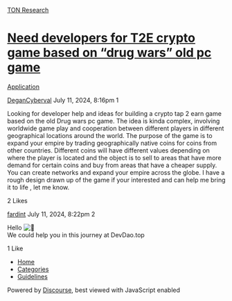 [TON Research](/)

# [Need developers for T2E crypto game based on “drug wars” old pc game](/t/need-developers-for-t2e-crypto-game-based-on-drug-wars-old-pc-game/28359)

[Application](/c/application/20) 

    

[DeganCyberval](https://tonresear.ch/u/DeganCyberval)  July 11, 2024, 8:16pm  1

Looking for developer help and ideas for building a crypto tap 2 earn game based on the old Drug wars pc game. The idea is kinda complex, involving worldwide game play and cooperation between different players in different geographical locations around the world. The purpose of the game is to expand your empire by trading geographically native coins for coins from other countries. Different coins will have different values depending on where the player is located and the object is to sell to areas that have more demand for certain coins and buy from areas that have a cheaper supply. You can create networks and expand your empire across the globe. I have a rough design drawn up of the game if your interested and can help me bring it to life , let me know.

  2 Likes

[fardint](https://tonresear.ch/u/fardint) July 11, 2024, 8:22pm  2

Hello ![:wave:](https://tonresear.ch/images/emoji/twitter/wave.png?v=12 ":wave:")  
We could help you in this journey at DevDao.top

  1 Like

*   [Home](/)
*   [Categories](/categories)
*   [Guidelines](/guidelines)

Powered by [Discourse](https://www.discourse.org), best viewed with JavaScript enabled